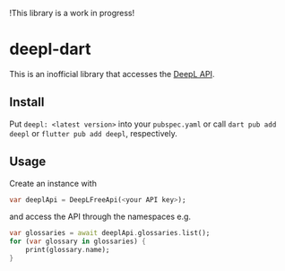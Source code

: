 
!This library is a work in progress!

# deepl-dart

This is an inofficial library that accesses the [DeepL API](https://developers.deepl.com/docs).

## Install

Put `deepl: <latest version>` into your `pubspec.yaml` or call  `dart pub add deepl` or `flutter pub add deepl`, respectively.

## Usage

Create an instance with 

```dart
var deeplApi = DeepLFreeApi(<your API key>);
```

and access the API through the namespaces e.g.

```dart
var glossaries = await deeplApi.glossaries.list();
for (var glossary in glossaries) {
    print(glossary.name);
}
```


